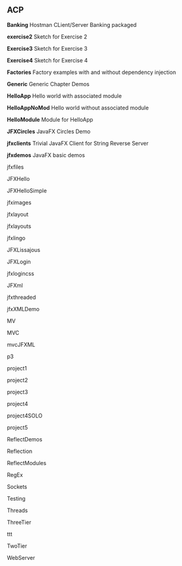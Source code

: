 ## ACP
**Banking** Hostman CLient/Server Banking packaged

**exercise2** Sketch for Exercise 2

**Exercise3** Sketch for Exercise 3

**Exercise4** Sketch for Exercise 4

**Factories** Factory examples with and without dependency injection

**Generic** Generic Chapter Demos

**HelloApp** Hello world with associated module

**HelloAppNoMod** Hello world without associated module

**HelloModule** Module for HelloApp

**JFXCircles** JavaFX Circles Demo

**jfxclients** Trivial JavaFX Client for String Reverse Server

**jfxdemos** JavaFX basic demos

jfxfiles

JFXHello

JFXHelloSimple

jfximages

jfxlayout

jfxlayouts

jfxlingo

JFXLissajous

JFXLogin

jfxlogincss

JFXml

jfxthreaded

jfxXMLDemo

MV

MVC

mvcJFXML

p3

project1

project2

project3

project4

project4SOLO

project5

ReflectDemos

Reflection

ReflectModules

RegEx

Sockets

Testing

Threads

ThreeTier

ttt

TwoTier

WebServer
